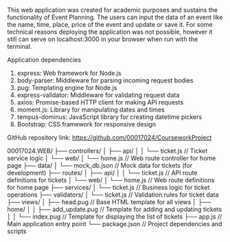 This web application was created for academic purposes and sustains the functionality of Event Planning. The users can input the data of an event like the name, time, place, price of the event and update or save it. For some technical reasons deploying the application was not possible, however it still can serve on localhost:3000 in your browser when run with the terminal.

Application dependencies
1. express: Web framework for Node.js
2. body-parser: Middleware for parsing incoming request bodies
3. pug: Templating engine for Node.js
4. express-validator: Middleware for validating request data
5. axios: Promise-based HTTP client for making API requests
6. moment.js: Library for manipulating dates and times
7. tempus-dominus: JavaScript library for creating datetime pickers
8. Bootstrap: CSS framework for responsive design

GitHub repository link: https://github.com/00017024/CourseworkProject

00017024.WEB/
├── controllers/
│   ├── api/
│   │   └── ticket.js  // Ticket service logic
│   └── web/
│       └── home.js    // Web route controller for home page
├── data/
│   └── mock_db.json  // Mock data for tickets (for development)
├── routes/
│   ├── api/
│   │   └── ticket.js   // API route definitions for tickets
│   └── web/
│       └── home.js     // Web route definitions for home page
├── services/
│   └── ticket.js        // Business logic for ticket operations
├── validators/
│   └── ticket.js        // Validation rules for ticket data
├── views/
│   ├── head.pug         // Base HTML template for all views
│   ├── home/
│   │   ├── add_update.pug  // Template for adding and updating tickets
│   │   └── index.pug      // Template for displaying the list of tickets
├── app.js                // Main application entry point
└── package.json          // Project dependencies and scripts